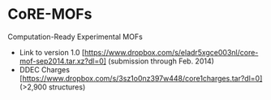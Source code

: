 # CoRE-MOFs
Computation-Ready Experimental MOFs

* Link to version 1.0 [https://www.dropbox.com/s/eladr5xgce003nl/core-mof-sep2014.tar.xz?dl=0] (submission through Feb. 2014)
* DDEC Charges [https://www.dropbox.com/s/3sz1o0nz397w448/core1charges.tar?dl=0] (>2,900 structures)
